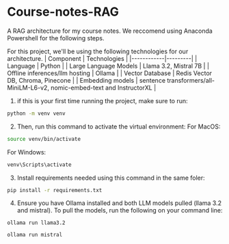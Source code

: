 # Course-notes-RAG
A RAG architecture for my course notes. We reccomend using Anaconda Powershell for the following steps.

For this project, we'll be using the following technologies for our architecture.
| Component | Technologies |
|------------|---------|
| Language | Python |
| Large Language Models | Llama 3.2, Mistral 7B  |
| Offline inferences/llm hosting | Ollama |
| Vector Database | Redis Vector DB, Chroma, Pinecone |
| Embedding models | sentence transformers/all-MiniLM-L6-v2, nomic-embed-text and InstructorXL |

1. if this is your first time running the project, make sure to run: 
```bash
python -m venv venv
```

2. Then, run this command to activate the virtual environment:
For MacOS:
```bash
source venv/bin/activate
```
For Windows:
```bash
venv\Scripts\activate
```

3. Install requirements needed using this command in the same foler:
```bash
pip install -r requirements.txt
```

4. Ensure you have Ollama installed and both LLM models pulled (llama 3.2 and mistral). To pull the models, run the following on your command line:
```
ollama run llama3.2
```
```
ollama run mistral
```
